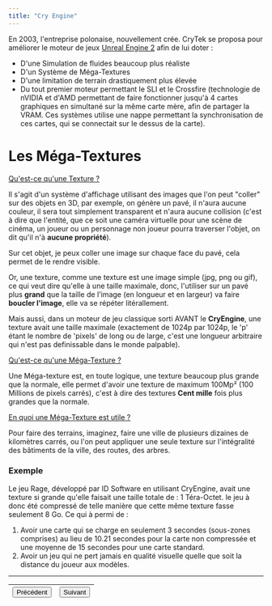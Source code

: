 ```yaml
---
title: "Cry Engine"
---
```

En 2003, l'entreprise polonaise, nouvellement crée. CryTek se proposa pour améliorer le moteur de jeux [Unreal Engine 2](https://vhascoet-pro.github.io/portfolio-bts.github.io/veille/veille_p4) afin de lui doter :
- D'une Simulation de fluides beaucoup plus réaliste
- D'un Système de Méga-Textures
- D'une limitation de terrain drastiquement plus élevée
- Du tout premier moteur permettant le SLI et le Crossfire (technologie de nVIDIA et d'AMD permettant de faire fonctionner jusqu'à 4 cartes graphiques en simultané sur la même carte mère, afin de partager la VRAM. Ces systèmes utilise une nappe permettant la synchronisation de ces cartes, qui se connectait sur le dessus de la carte).

# Les Méga-Textures
<u>Qu'est-ce qu'une Texture ?</u>

Il s'agit d'un système d'affichage utilisant des images que l'on peut "coller" sur des objets en 3D, par exemple, on génère un pavé, il n'aura aucune couleur, il sera tout simplement transparent et n'aura aucune collision (c'est à dire que l'entité, que ce soit une caméra virtuelle pour une scène de cinéma, un joueur ou un personnage non joueur pourra traverser l'objet, on dit qu'il n'à **aucune propriété**).

Sur cet objet, je peux coller une image sur chaque face du pavé, cela permet de le rendre visible.

Or, une texture, comme une texture est une image simple (jpg, png ou gif), ce qui veut dire qu'elle à une taille maximale, donc, l'utiliser sur un pavé plus **grand** que la taille de l'image (en longueur et en largeur) va faire **boucler l'image**, elle va se répéter litérallement.

Mais aussi, dans un moteur de jeu classique sorti AVANT le **CryEngine**, une texture avait une taille maximale (exactement de 1024p par 1024p, le 'p' étant le nombre de 'pixels' de long ou de large, c'est une longueur arbitraire qui n'est pas definissable dans le monde palpable).

<u>Qu'est-ce qu'une Méga-Texture ?</u>

Une Méga-texture est, en toute logique, une texture beaucoup plus grande que la normale, elle permet d'avoir une texture de maximum 100Mp² (100 Millions de pixels carrés), c'est à dire des textures **Cent mille** fois plus grandes que la normale.

<u>En quoi une Méga-Texture est utile ?</u>

Pour faire des terrains, imaginez, faire une ville de plusieurs dizaines de kilomètres carrés, ou l'on peut appliquer une seule texture sur l'intégralité des bâtiments de la ville, des routes, des arbres.

### Exemple

Le jeu Rage, développé par ID Software en utilisant CryEngine, avait une texture si grande qu'elle faisait une taille totale de : 1 Téra-Octet. le jeu à donc été compressé de telle manière que cette même texture fasse seulement 8 Go.
Ce qui à permi de :
1. Avoir une carte qui se charge en seulement 3 secondes (sous-zones comprises) au lieu de 10.21 secondes pour la carte non compressée et une moyenne de 15 secondes pour une carte standard.
2. Avoir un jeu qui ne pert jamais en qualité visuelle quelle que soit la distance du joueur aux modèles.

***
|<button onclick="window.location.href='https://vhascoet-pro.github.io/portfolio-bts.github.io/vtechno/vtech4';">Précédent</button>|<button onclick="window.location.href='https://vhascoet-pro.github.io/portfolio-bts.github.io/vtechno/vtech6';">Suivant</button>|
|-|-|